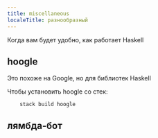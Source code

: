 ```yaml
---
title: miscellaneous
localeTitle: разнообразный
---
```

Когда вам будет удобно, как работает Haskell

## hoogle

Это похоже на Google, но для библиотек Haskell

Чтобы установить hoogle со стек:

```shell
    stack build hoogle 
```

## лямбда-бот